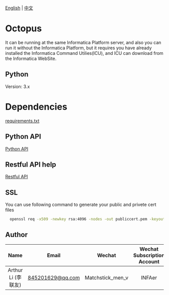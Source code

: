[English](README.md) | [中文](README_CN.md)
# Octopus

It can be running at the same Informatica Platform server, 
and also you can run it without the Informatica Platform, but it requires you have already installed the Informatica Command Utilies(ICU), and ICU can download from the Informatica WebSite.

## Python 
Version: 3.x 

# Dependencies
[requirements.txt](requirements.txt)

## Python API
[Python API](Python-API.md)

## Restful API help
[Restful API](Restful-API-EN.md)

## SSL
You can use following command to generate your public and privete cert files
```bash
  openssl req -x509 -newkey rsa:4096 -nodes -out publiccert.pem -keyout privatekey.pem -days 365
```

## Author
| Name        | Email           | Wechat  | Wechat Subscription Account  |
| :-------------: |:-------------:| :-----: | :------: |
| Arthur Li (李联友)    | 845201629@qq.com | Matchstick_men_v | INFAer |
